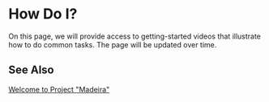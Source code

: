 <properties
                pageTitle="How Do I? | Project “Madeira”" 
                description="Provides access to getting-started videos that illustrate how to do common tasks." 
                services="project-madeira" 
                documentationCenter=""
                authors="edupont04"
/>
<tags
    ms.service="project-madeira"
    ms.topic="article"
    ms.devlang="na"
    ms.tgt_pltfrm="na"
    ms.workload="Madeira"
    ms.date="05/12/2016"
    ms.author="edupont04" />

# How Do I?
On this page, we will provide access to getting-started videos that illustrate how to do common tasks. The page will be updated over time.  
  
## See Also
[Welcome to Project "Madeira" ](madeira-get-started.md)